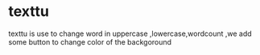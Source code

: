 # texttu
texttu is use to change word in uppercase ,lowercase,wordcount ,we add some button to change color of the backgoround
